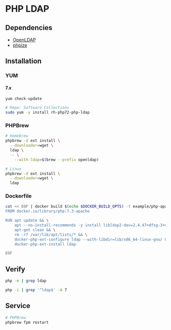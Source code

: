 # PHP LDAP

## Dependencies

- [OpenLDAP](/openldap.md)
- [phpize](/phpize.md)

## Installation

### YUM

#### 7.x

```sh
yum check-update

# Repo: Software Collections
sudo yum -y install rh-php72-php-ldap
```

### PHPBrew

```sh
# Homebrew
phpbrew -d ext install \
  --downloader=wget \
  ldap \
  -- \
    --with-ldap=$(brew --prefix openldap)

# Linux
phpbrew -d ext install \
  --downloader=wget \
  ldap
```

### Dockerfile

```sh
cat << EOF | docker build $(echo $DOCKER_BUILD_OPTS) -t example/php-apache-ldap -
FROM docker.io/library/php:7.3-apache

RUN apt update && \
    apt --no-install-recommends -y install libldap2-dev=2.4.47+dfsg-3+deb10u2 && \
    apt-get clean && \
    rm -rf /var/lib/apt/lists/* && \
    docker-php-ext-configure ldap --with-libdir=lib/x86_64-linux-gnu/ && \
    docker-php-ext-install ldap

EOF
```

## Verify

```sh
php -m | grep ldap
```

```sh
php -i | grep '^ldap$' -A 7
```

## Service

```sh
# PHPBrew
phpbrew fpm restart
```
